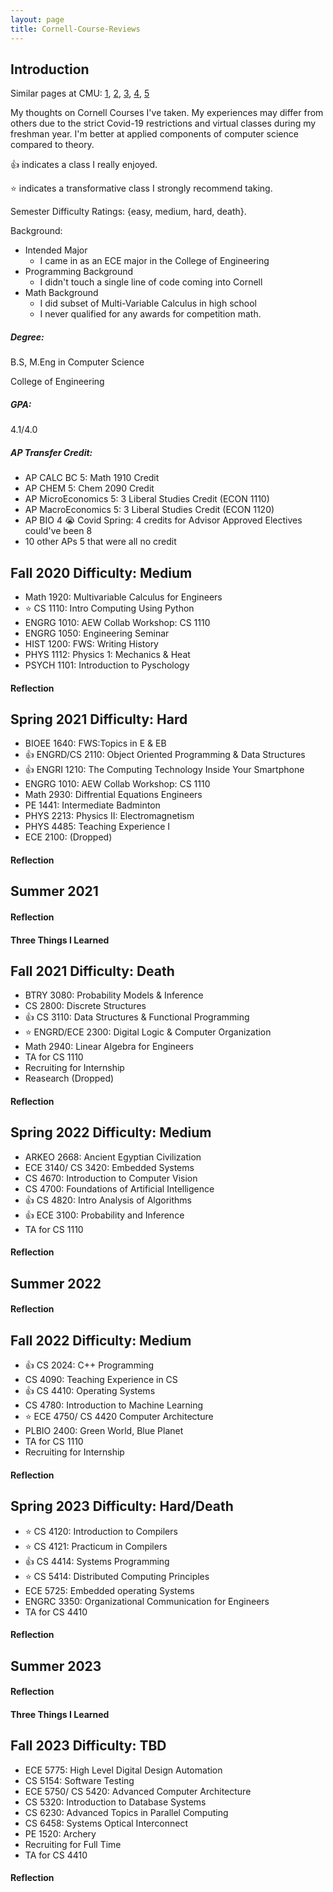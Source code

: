 ```yaml
---
layout: page
title: Cornell-Course-Reviews
---
```

## Introduction
Similar pages at CMU: 
[1](https://wanshenl.me/courses/), 
[2](https://weihang7.github.io/courses/),
[3](https://ruiran.me/courses/),
[4](https://hachiyuki8.github.io/cmu/course-reviews),
[5](https://fanpu.io/courses/)

My thoughts on Cornell Courses I've taken. My experiences may differ from others due to the 
strict Covid-19 restrictions and virtual classes during my freshman year. I'm better at applied components of computer science compared to theory. 

👍 indicates a class I really enjoyed.

⭐ indicates a transformative class I strongly recommend taking.

Semester Difficulty Ratings: {easy, medium, hard, death}.

Background:
- Intended Major
    - I came in as an ECE major in the College of Engineering
- Programming Background
    - I didn't touch a single line of code coming into Cornell
- Math Background
    - I did subset of Multi-Variable Calculus in high school
    - I never qualified for any awards for competition math.
    
##### Degree: 
B.S, M.Eng in Computer Science 

College of Engineering

##### GPA: 
4.1/4.0

##### AP Transfer Credit:
- AP CALC BC 5: Math 1910 Credit
- AP CHEM 5: Chem 2090 Credit
- AP MicroEconomics 5: 3 Liberal Studies Credit (ECON 1110)
- AP MacroEconomics 5: 3 Liberal Studies Credit (ECON 1120)
- AP BIO 4 😭 Covid Spring: 4 credits for Advisor Approved Electives could've been 8
- 10 other APs 5 that were all no credit

## Fall 2020 Difficulty: Medium
- Math 1920: Multivariable Calculus for Engineers
- ⭐ CS 1110: Intro Computing Using Python
- ENGRG 1010: AEW Collab Workshop: CS 1110
- ENGRG 1050: Engineering Seminar
- HIST 1200: FWS: Writing History
- PHYS 1112: Physics 1: Mechanics & Heat
- PSYCH 1101: Introduction to Pyschology

#### Reflection

## Spring 2021 Difficulty: Hard
- BIOEE 1640: FWS:Topics in E & EB
- 👍 ENGRD/CS 2110: Object Oriented Programming & Data Structures
- 👍 ENGRI 1210: The Computing Technology Inside Your Smartphone
- ENGRG 1010: AEW Collab Workshop: CS 1110
- Math 2930: Diffrential Equations Engineers
- PE 1441: Intermediate Badminton
- PHYS 2213: Physics II: Electromagnetism
- PHYS 4485: Teaching Experience I
- ECE 2100: (Dropped)

#### Reflection


## Summer 2021


#### Reflection

#### Three Things I Learned

## Fall 2021 Difficulty: Death
- BTRY 3080: Probability Models & Inference
- CS 2800: Discrete Structures
- 👍 CS 3110: Data Structures & Functional Programming
- ⭐ ENGRD/ECE 2300: Digital Logic & Computer Organization
- Math 2940: Linear Algebra for Engineers
- TA for CS 1110
- Recruiting for Internship
- Reasearch (Dropped)

#### Reflection

## Spring 2022 Difficulty: Medium
- ARKEO 2668: Ancient Egyptian Civilization
- ECE 3140/ CS 3420: Embedded Systems
- CS 4670: Introduction to Computer Vision
- CS 4700: Foundations of Artificial Intelligence
- 👍 CS 4820: Intro Analysis of Algorithms
- 👍 ECE 3100: Probability and Inference
- TA for CS 1110

#### Reflection

## Summer 2022

#### Reflection
## Fall 2022 Difficulty: Medium
- 👍 CS 2024: C++ Programming
- CS 4090: Teaching Experience in CS
- 👍 CS 4410: Operating Systems
- CS 4780: Introduction to Machine Learning
- ⭐ ECE 4750/ CS 4420 Computer Architecture
- PLBIO 2400: Green World, Blue Planet
- TA for CS 1110
- Recruiting for Internship


#### Reflection

## Spring 2023 Difficulty: Hard/Death
- ⭐ CS 4120: Introduction to Compilers
- ⭐ CS 4121: Practicum in Compilers
- 👍 CS 4414: Systems Programming
- ⭐ CS 5414: Distributed Computing Principles
- ECE 5725: Embedded operating Systems
- ENGRC 3350: Organizational Communication for Engineers
- TA for CS 4410

#### Reflection

## Summer 2023

#### Reflection

#### Three Things I Learned

## Fall 2023 Difficulty: TBD
- ECE 5775: High Level Digital Design Automation
- CS 5154: Software Testing
- ECE 5750/ CS 5420: Advanced Computer Architecture
- CS 5320: Introduction to Database Systems
- CS 6230: Advanced Topics in Parallel Computing
- CS 6458: Systems Optical Interconnect
- PE 1520: Archery
- Recruiting for Full Time
- TA for CS 4410

#### Reflection

